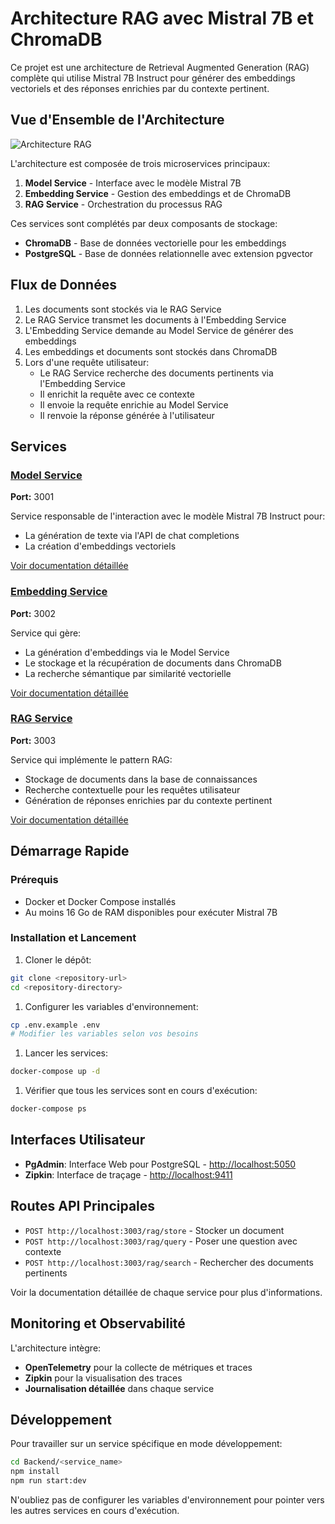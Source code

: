 # Architecture RAG avec Mistral 7B et ChromaDB

Ce projet est une architecture de Retrieval Augmented Generation (RAG) complète qui utilise Mistral 7B Instruct pour générer des embeddings vectoriels et des réponses enrichies par du contexte pertinent.

## Vue d'Ensemble de l'Architecture

![Architecture RAG](https://mermaid.ink/img/pako:eNp1kc9OwzAMxl8l8gk0qYdbD0iIAweQEBJnLl7rtaZpEuWPxjT13XFLKwhY5ST7-_zFtuZGG4mcynpvu7Zr_EBsb4G7FuDx1Mwv-uHANVOJGvgw9H42s9PvOhjuXN3qANm9aBuS-cvdT-pPpbVNxG6Cjnx22Pu-HQLyNFogLV0dHFqfzNnwYjk3kDtGqOqEHQHk_iLkf4Q82Y_owCsNt0JEZLPFhGuiUmWZCTKWGMu5JCnW66Q8RZC_pRCzgSwxoVqtVossjVkZyShDIaQsIJH5Qkq-XrJEvH6JxaLETEq-FoVMF7GNZIl5yWMZDZJFJiZkuQaSW1MfQVuoaEpfONTpuN-Mz93Wt7TI-LFz9jxnx2_TdsO7jA6hcU1_oePE9d0Qa_-l3LPLGd3z2XdMxXMXrGnpltWBkp_27R2V?type=png)

L'architecture est composée de trois microservices principaux:

1. **Model Service** - Interface avec le modèle Mistral 7B
2. **Embedding Service** - Gestion des embeddings et de ChromaDB
3. **RAG Service** - Orchestration du processus RAG

Ces services sont complétés par deux composants de stockage:

- **ChromaDB** - Base de données vectorielle pour les embeddings
- **PostgreSQL** - Base de données relationnelle avec extension pgvector

## Flux de Données

1. Les documents sont stockés via le RAG Service
2. Le RAG Service transmet les documents à l'Embedding Service
3. L'Embedding Service demande au Model Service de générer des embeddings
4. Les embeddings et documents sont stockés dans ChromaDB
5. Lors d'une requête utilisateur:
   - Le RAG Service recherche des documents pertinents via l'Embedding Service
   - Il enrichit la requête avec ce contexte
   - Il envoie la requête enrichie au Model Service
   - Il renvoie la réponse générée à l'utilisateur

## Services

### [Model Service](./model_service/README.md)

**Port:** 3001

Service responsable de l'interaction avec le modèle Mistral 7B Instruct pour:

- La génération de texte via l'API de chat completions
- La création d'embeddings vectoriels

[Voir documentation détaillée](./model_service/README.md)

### [Embedding Service](./embedding_service/README.md)

**Port:** 3002

Service qui gère:

- La génération d'embeddings via le Model Service
- Le stockage et la récupération de documents dans ChromaDB
- La recherche sémantique par similarité vectorielle

[Voir documentation détaillée](./embedding_service/README.md)

### [RAG Service](./rag_service/README.md)

**Port:** 3003

Service qui implémente le pattern RAG:

- Stockage de documents dans la base de connaissances
- Recherche contextuelle pour les requêtes utilisateur
- Génération de réponses enrichies par du contexte pertinent

[Voir documentation détaillée](./rag_service/README.md)

## Démarrage Rapide

### Prérequis

- Docker et Docker Compose installés
- Au moins 16 Go de RAM disponibles pour exécuter Mistral 7B

### Installation et Lancement

1. Cloner le dépôt:

```bash
git clone <repository-url>
cd <repository-directory>
```

1. Configurer les variables d'environnement:

```bash
cp .env.example .env
# Modifier les variables selon vos besoins
```

1. Lancer les services:

```bash
docker-compose up -d
```

1. Vérifier que tous les services sont en cours d'exécution:

```bash
docker-compose ps
```

## Interfaces Utilisateur

- **PgAdmin**: Interface Web pour PostgreSQL - <http://localhost:5050>
- **Zipkin**: Interface de traçage - <http://localhost:9411>

## Routes API Principales

- `POST http://localhost:3003/rag/store` - Stocker un document
- `POST http://localhost:3003/rag/query` - Poser une question avec contexte
- `POST http://localhost:3003/rag/search` - Rechercher des documents pertinents

Voir la documentation détaillée de chaque service pour plus d'informations.

## Monitoring et Observabilité

L'architecture intègre:

- **OpenTelemetry** pour la collecte de métriques et traces
- **Zipkin** pour la visualisation des traces
- **Journalisation détaillée** dans chaque service

## Développement

Pour travailler sur un service spécifique en mode développement:

```bash
cd Backend/<service_name>
npm install
npm run start:dev
```

N'oubliez pas de configurer les variables d'environnement pour pointer vers les autres services en cours d'exécution.
